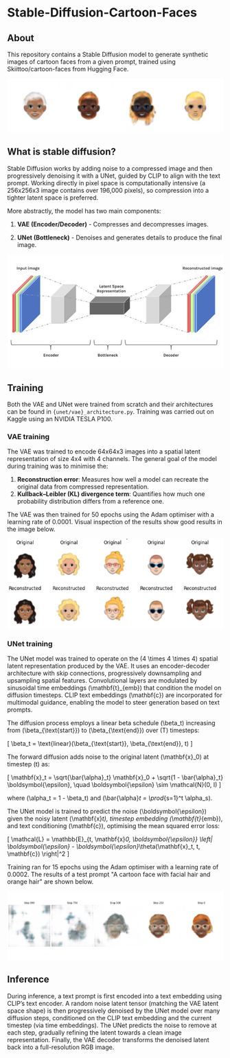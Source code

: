 # Stable-Diffusion-Cartoon-Faces

## About

This repository contains a Stable Diffusion model to generate synthetic images of cartoon faces from a given prompt, trained using Skiittoo/cartoon-faces from Hugging Face.

![VAE reconstruction](images/generated_examples.png)

## What is stable diffusion?

Stable Diffusion works by adding noise to a compressed image and then progressively denoising it with a UNet, guided by CLIP to align with the text prompt. Working directly in pixel space is computationally intensive (a 256x256x3 image contains over 196,000 pixels), so compression into a tighter latent space is preferred.

More abstractly, the model has two main components:

1. **VAE (Encoder/Decoder)** - Compresses and decompresses images.

2. **UNet (Bottleneck)** - Denoises and generates details to produce the final image.

![image](images/stable_diffusion_diagram.jpg)

## Training

Both the VAE and UNet were trained from scratch and their architectures can be found in `{unet/vae}_architecture.py`. Training was carried out on Kaggle using an NVIDIA TESLA P100.

### VAE training

The VAE was trained to encode 64x64x3 images into a spatial latent representation of size 4x4 with 4 channels. The general goal of the model during training was to minimise the:

1. **Reconstruction error**: Measures how well a model can recreate the original data from compressed representation.
2. **Kullback–Leibler (KL) divergence term**: Quantifies how much one probability distribution differs from a reference one.

The VAE was then trained for 50 epochs using the Adam optimiser with a learning rate of 0.0001. Visual inspection of the results show good results in the image below.

![VAE reconstruction](images/vae_recon_example.png)

### UNet training

The UNet model was trained to operate on the \(4 \times 4 \times 4\) spatial latent representation produced by the VAE. It uses an encoder-decoder architecture with skip connections, progressively downsampling and upsampling spatial features. Convolutional layers are modulated by sinusoidal time embeddings \(\mathbf{t}_{emb}\) that condition the model on diffusion timesteps. CLIP text embeddings \(\mathbf{c}\) are incorporated for multimodal guidance, enabling the model to steer generation based on text prompts.

The diffusion process employs a linear beta schedule \(\beta_t\) increasing from \(\beta_{\text{start}}\) to \(\beta_{\text{end}}\) over \(T\) timesteps:

\[
\beta_t = \text{linear}(\beta_{\text{start}}, \beta_{\text{end}}, t)
\]

The forward diffusion adds noise to the original latent \(\mathbf{x}_0\) at timestep \(t\) as:

\[
\mathbf{x}_t = \sqrt{\bar{\alpha}_t} \mathbf{x}_0 + \sqrt{1 - \bar{\alpha}_t} \boldsymbol{\epsilon}, \quad \boldsymbol{\epsilon} \sim \mathcal{N}(0, I)
\]

where \(\alpha_t = 1 - \beta_t\) and \(\bar{\alpha}_t = \prod_{s=1}^t \alpha_s\).

The UNet model is trained to predict the noise \(\boldsymbol{\epsilon}\) given the noisy latent \(\mathbf{x}_t\), timestep embedding \(\mathbf{t}_{emb}\), and text conditioning \(\mathbf{c}\), optimising the mean squared error loss:

\[
\mathcal{L} = \mathbb{E}_{t, \mathbf{x}_0, \boldsymbol{\epsilon}} \left\| \boldsymbol{\epsilon} - \boldsymbol{\epsilon}_\theta(\mathbf{x}_t, t, \mathbf{c}) \right\|^2
\]

Training ran for 15 epochs using the Adam optimiser with a learning rate of 0.0002. The results of a test prompt "A cartoon face with facial hair and orange hair" are shown below.


![UNet denoising](images/example.png)

## Inference

During inference, a text prompt is first encoded into a text embedding using CLIP’s text encoder. A random noise latent tensor (matching the VAE latent space shape) is then progressively denoised by the UNet model over many diffusion steps, conditioned on the CLIP text embedding and the current timestep (via time embeddings). The UNet predicts the noise to remove at each step, gradually refining the latent towards a clean image representation. Finally, the VAE decoder transforms the denoised latent back into a full-resolution RGB image.


